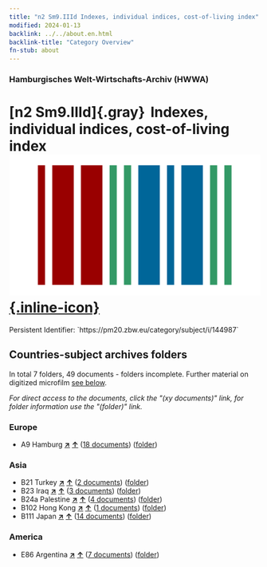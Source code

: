 ```yaml
---
title: "n2 Sm9.IIId Indexes, individual indices, cost-of-living index"
modified: 2024-01-13
backlink: ../../about.en.html
backlink-title: "Category Overview"
fn-stub: about
---
```


### Hamburgisches Welt-Wirtschafts-Archiv (HWWA)

# [n2 Sm9.IIId]{.gray}&#8201; Indexes, individual indices, cost-of-living index &#160; [![Wikidata](/images/Wikidata-logo.svg "Wikidata"){.inline-icon}](http://www.wikidata.org/entity/Q104710428)

<div class="hint">Persistent Identifier: `https://pm20.zbw.eu/category/subject/i/144987`</div>







## Countries-subject archives folders







In total 7 folders, 49 documents - folders incomplete. Further material on digitized microfilm [see below](#filmsections).

_For direct access to the documents, click the "(xy documents)" link, for folder information use the "(folder)" link._



### Europe

- A9 Hamburg [**&nearr;**](../../../geo/i/140905/about.en.html "Hamburg (all folders)") [**&uarr;**](../../../geo/about.en.html#A9 "Country category system") (<a href="https://pm20.zbw.eu/iiifview/folder/sh/140905,144987" title="about: Hamburg : Indexes, individual indices, cost-of-living index" target="_blank">18 documents</a>) ([folder](../../../../folder/sh/1409xx/140905/1449xx/144987/about.en.html))

### Asia

- B21 Turkey [**&nearr;**](../../../geo/i/141111/about.en.html "Turkey (all folders)") [**&uarr;**](../../../geo/about.en.html#B21 "Country category system") (<a href="https://pm20.zbw.eu/iiifview/folder/sh/141111,144987" title="about: Turkey : Indexes, individual indices, cost-of-living index" target="_blank">2 documents</a>) ([folder](../../../../folder/sh/1411xx/141111/1449xx/144987/about.en.html))
- B23 Iraq [**&nearr;**](../../../geo/i/141113/about.en.html "Iraq (all folders)") [**&uarr;**](../../../geo/about.en.html#B23 "Country category system") (<a href="https://pm20.zbw.eu/iiifview/folder/sh/141113,144987" title="about: Iraq : Indexes, individual indices, cost-of-living index" target="_blank">3 documents</a>) ([folder](../../../../folder/sh/1411xx/141113/1449xx/144987/about.en.html))
- B24a Palestine [**&nearr;**](../../../geo/i/141115/about.en.html "Palestine (all folders)") [**&uarr;**](../../../geo/about.en.html#B24a "Country category system") (<a href="https://pm20.zbw.eu/iiifview/folder/sh/141115,144987" title="about: Palestine : Indexes, individual indices, cost-of-living index" target="_blank">4 documents</a>) ([folder](../../../../folder/sh/1411xx/141115/1449xx/144987/about.en.html))
- B102 Hong Kong [**&nearr;**](../../../geo/i/141268/about.en.html "Hong Kong (all folders)") [**&uarr;**](../../../geo/about.en.html#B102 "Country category system") (<a href="https://pm20.zbw.eu/iiifview/folder/sh/141268,144987" title="about: Hong Kong : Indexes, individual indices, cost-of-living index" target="_blank">1 documents</a>) ([folder](../../../../folder/sh/1412xx/141268/1449xx/144987/about.en.html))
- B111 Japan [**&nearr;**](../../../geo/i/141272/about.en.html "Japan (all folders)") [**&uarr;**](../../../geo/about.en.html#B111 "Country category system") (<a href="https://pm20.zbw.eu/iiifview/folder/sh/141272,144987" title="about: Japan : Indexes, individual indices, cost-of-living index" target="_blank">14 documents</a>) ([folder](../../../../folder/sh/1412xx/141272/1449xx/144987/about.en.html))

### America

- E86 Argentina [**&nearr;**](../../../geo/i/141692/about.en.html "Argentina (all folders)") [**&uarr;**](../../../geo/about.en.html#E86 "Country category system") (<a href="https://pm20.zbw.eu/iiifview/folder/sh/141692,144987" title="about: Argentina : Indexes, individual indices, cost-of-living index" target="_blank">7 documents</a>) ([folder](../../../../folder/sh/1416xx/141692/1449xx/144987/about.en.html))



<a id="filmsections" />













